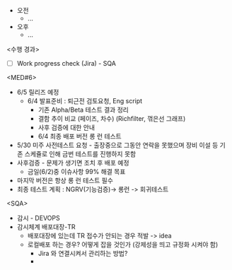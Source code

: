 - 오전
	- ...
- 오후
	- ...

<수행 경과>
- [ ] Work progress check (Jira) - SQA

<MED#6>
- 6/5 릴리즈 예정
	- 6/4 발표준비 : 퇴근전 검토요청, Eng script
		- 기존 Alpha/Beta 테스트 결과 정리
		- 결함 추이 비교 (페이즈, 차수) (Richfilter, 꺾은선 그래프)
		- 사후 검증에 대한 안내
		- 6/4 최종 배포 버전 롱 런 테스트
- 5/30 미주 사전테스트 요청 - 출장중으로 그동안 연락을 못했으며 장비 이설 등 기존 스케쥴로 인해 금번 테스트를 진행하지 못함
- 사후검증 - 문제가 생기면 조치 후 배포 예정
	-  금일(6/2)중 이슈사항 99% 해결 목표
- 마지막 버전은 항상 롱 런 테스트 필수
- 최종 테스트 계획 : NGRV(기능검증)-> 롱런 -> 회귀테스트

\<SQA>
- 감시 - DEVOPS
- 감시체계 배포대장-TR
	- 배포대장에 있는데 TR 접수가 안되는 경우 적발 -> idea
	- 로컬배포 하는 경우? 어떻게 잡을 것인가 (강제성을 띄고 규정화 시켜야 함)
		- Jira 와 연결시켜서 관리하는 방법?
		- 